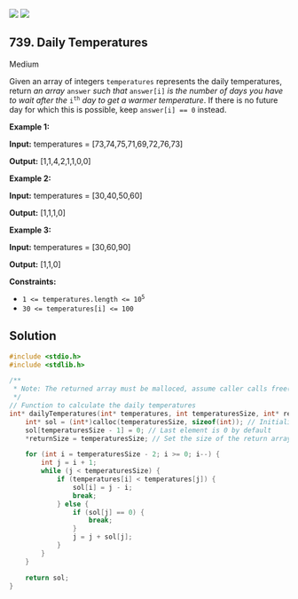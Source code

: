 [![](https://img.shields.io/github/stars/javadev/LeetCode-in-All?label=Stars&style=flat-square)](https://github.com/javadev/LeetCode-in-All)
[![](https://img.shields.io/github/forks/javadev/LeetCode-in-All?label=Fork%20me%20on%20GitHub%20&style=flat-square)](https://github.com/javadev/LeetCode-in-All/fork)

## 739\. Daily Temperatures

Medium

Given an array of integers `temperatures` represents the daily temperatures, return _an array_ `answer` _such that_ `answer[i]` _is the number of days you have to wait after the_ <code>i<sup>th</sup></code> _day to get a warmer temperature_. If there is no future day for which this is possible, keep `answer[i] == 0` instead.

**Example 1:**

**Input:** temperatures = [73,74,75,71,69,72,76,73]

**Output:** [1,1,4,2,1,1,0,0]

**Example 2:**

**Input:** temperatures = [30,40,50,60]

**Output:** [1,1,1,0]

**Example 3:**

**Input:** temperatures = [30,60,90]

**Output:** [1,1,0]

**Constraints:**

*   <code>1 <= temperatures.length <= 10<sup>5</sup></code>
*   `30 <= temperatures[i] <= 100`

## Solution

```c
#include <stdio.h>
#include <stdlib.h>

/**
 * Note: The returned array must be malloced, assume caller calls free().
 */
// Function to calculate the daily temperatures
int* dailyTemperatures(int* temperatures, int temperaturesSize, int* returnSize) {
    int* sol = (int*)calloc(temperaturesSize, sizeof(int)); // Initialize the solution array with zeros
    sol[temperaturesSize - 1] = 0; // Last element is 0 by default
    *returnSize = temperaturesSize; // Set the size of the return array

    for (int i = temperaturesSize - 2; i >= 0; i--) {
        int j = i + 1;
        while (j < temperaturesSize) {
            if (temperatures[i] < temperatures[j]) {
                sol[i] = j - i;
                break;
            } else {
                if (sol[j] == 0) {
                    break;
                }
                j = j + sol[j];
            }
        }
    }

    return sol;
}
```